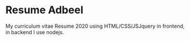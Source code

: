 # Resume Adbeel
My curriculum vitae Resume 2020 using HTML/CSS/JSJquery in frontend, in backend I use nodejs.
